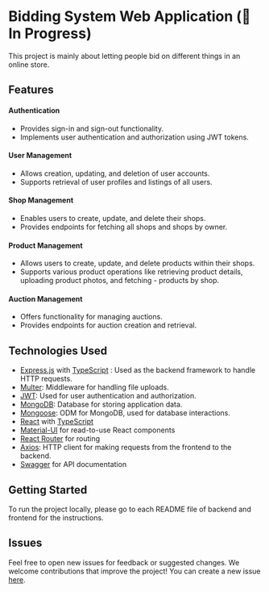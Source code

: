 # Bidding System Web Application (🚧 In Progress)

This project is mainly about letting people bid on different things in an online store.

## Features

#### Authentication

- Provides sign-in and sign-out functionality.
- Implements user authentication and authorization using JWT tokens.

#### User Management

- Allows creation, updating, and deletion of user accounts.
- Supports retrieval of user profiles and listings of all users.

#### Shop Management

- Enables users to create, update, and delete their shops.
- Provides endpoints for fetching all shops and shops by owner.

#### Product Management

- Allows users to create, update, and delete products within their shops.
- Supports various product operations like retrieving product details, uploading product photos, and fetching - products by shop.

#### Auction Management

- Offers functionality for managing auctions.
- Provides endpoints for auction creation and retrieval.

## Technologies Used

- [Express.js](https://expressjs.com/) with [TypeScript](https://www.typescriptlang.org/) : Used as the backend framework to handle HTTP requests.
- [Multer](https://github.com/expressjs/multer): Middleware for handling file uploads.
- [JWT](https://jwt.io/): Used for user authentication and authorization.
- [MongoDB](https://www.mongodb.com/): Database for storing application data.
- [Mongoose](https://mongoosejs.com/): ODM for MongoDB, used for database interactions.
- [React](https://react.dev/) with [TypeScript](https://www.typescriptlang.org/)
- [Material-UI](https://mui.com/) for read-to-use React components
- [React Router](https://reactrouter.com/en/main) for routing
- [Axios](https://axios-http.com/): HTTP client for making requests from the frontend to the backend.
- [Swagger](https://swagger.io/) for API documentation

## Getting Started

To run the project locally, please go to each README file of backend and frontend for the instructions.

## Issues

Feel free to open new issues for feedback or suggested changes. We welcome contributions that improve the project! You can create a new issue [here](https://github.com/boraneak/bidstreet/issues/new).

